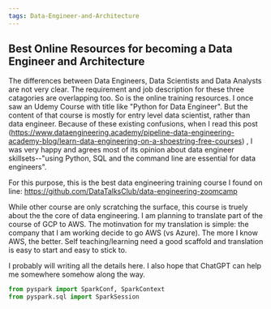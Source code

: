 ```yaml
---
tags: Data-Engineer-and-Architecture
---
```


## Best Online Resources for becoming a Data Engineer and Architecture

The differences between Data Engineers, Data Scientists and Data Analysts are not very clear. The requirement and job description for these three catagories are
overlapping too. So is the online training resources. I once saw an Udemy Course with title like "Python for Data Engineer". But the content of that course is
mostly for entry level data scientist, rather than data engineer. Because of these existing confusions, when I read this post (https://www.dataengineering.academy/pipeline-data-engineering-academy-blog/learn-data-engineering-on-a-shoestring-free-courses)
, I was very happy and agrees most of its
opinion about data engineer skillsets--"using Python, SQL and the command line are essential for data engineers". 

For this purpose, this is the best data engineering training course I found on line:
https://github.com/DataTalksClub/data-engineering-zoomcamp

While other course are only scratching the surface, this course is truely about the the core of data engineering. I am planning to translate part of the course of GCP to AWS.
The motinvation for my translation is simple: the company that I am working decide to go AWS (vs Azure). The more I know AWS, the better. Self teaching/learning need a good scaffold and translation is easy to start and easy to stick to.

I probably will writing all the details here. I also hope that ChatGPT can help me somewhere somehow along the way. 

```python
from pyspark import SparkConf, SparkContext
from pyspark.sql import SparkSession
```

